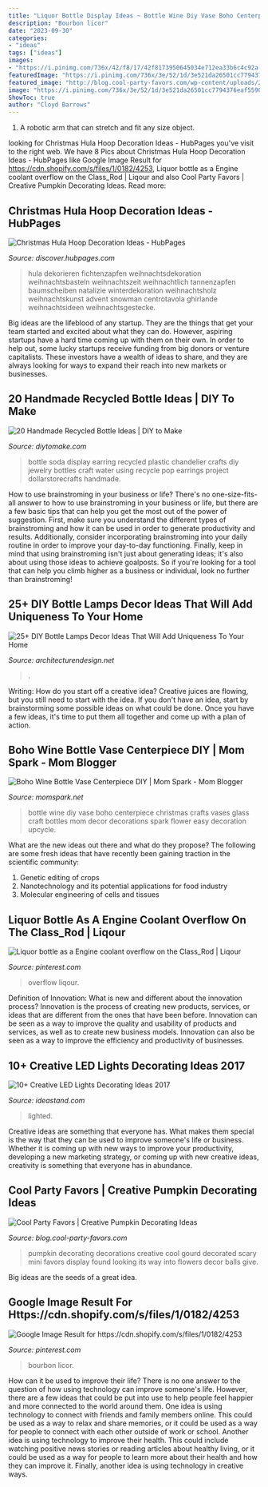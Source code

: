 ```yaml
---
title: "Liquor Bottle Display Ideas ~ Bottle Wine Diy Vase Boho Centerpiece Christmas Crafts Vases Glass Craft Bottles Mom Decor Decorations Spark Flower Easy Decoration Upcycle"
description: "Bourbon licor"
date: "2023-09-30"
categories:
- "ideas"
tags: ["ideas"]
images:
- "https://i.pinimg.com/736x/42/f8/17/42f8173950645034e712ea33b6c4c92a--liquor-bottles-overflow.jpg"
featuredImage: "https://i.pinimg.com/736x/3e/52/1d/3e521da26501cc7794376eaf5590866b.jpg"
featured_image: "http://blog.cool-party-favors.com/wp-content/uploads/2012/10/Pumpkin-Decorations.jpg"
image: "https://i.pinimg.com/736x/3e/52/1d/3e521da26501cc7794376eaf5590866b.jpg"
ShowToc: true
author: "Cloyd Barrows"
---
```



1. A robotic arm that can stretch and fit any size object.

	

		
looking for Christmas Hula Hoop Decoration Ideas - HubPages you've visit to the right web. We have 8 Pics about Christmas Hula Hoop Decoration Ideas - HubPages like Google Image Result for https://cdn.shopify.com/s/files/1/0182/4253, Liquor bottle as a Engine coolant overflow on the Class_Rod | Liqour and also Cool Party Favors | Creative Pumpkin Decorating Ideas. Read more:
		
    
## Christmas Hula Hoop Decoration Ideas - HubPages

<img loading=lazy src="https://images.saymedia-content.com/.image/c_limit%2Ccs_srgb%2Cfl_progressive%2Cq_auto:good%2Cw_700/MTgwNjE4NDY0MDkxMDU1MTky/christmas-hula-hoop-decoration-ideas.jpg" onerror="this.onerror=null;this.src='https://tse1.mm.bing.net/th?id=OIP.xnh6bK6MWYNMBUQvaD6mAQHaNK&amp;pid=15.1';" alt="Christmas Hula Hoop Decoration Ideas - HubPages">

_Source: discover.hubpages.com_

>hula dekorieren fichtenzapfen weihnachtsdekoration weihnachtsbasteln weihnachtszeit weihnachtlich tannenzapfen baumscheiben natalizie winterdekoration weihnachtsholz weihnachtskunst advent snowman centrotavola ghirlande weihnachtsideen weihnachtsgestecke. 

	

Big ideas are the lifeblood of any startup. They are the things that get your team started and excited about what they can do. However, aspiring startups have a hard time coming up with them on their own. In order to help out, some lucky startups receive funding from big donors or venture capitalists. These investors have a wealth of ideas to share, and they are always looking for ways to expand their reach into new markets or businesses.

    
## 20 Handmade Recycled Bottle Ideas | DIY To Make

<img loading=lazy src="http://www.diytomake.com/wp-content/uploads/2016/11/Amazing-Plastic-Soda-Bottle-Chandelier.jpg" onerror="this.onerror=null;this.src='https://tse2.mm.bing.net/th?id=OIP.8b76ezcOLxqmaV_JUcaFpQHaNu&amp;pid=15.1';" alt="20 Handmade Recycled Bottle Ideas | DIY to Make">

_Source: diytomake.com_

>bottle soda display earring recycled plastic chandelier crafts diy jewelry bottles craft water using recycle pop earrings project dollarstorecrafts handmade. 

	

How to use brainstroming in your business or life?
There's no one-size-fits-all answer to how to use brainstroming in your business or life, but there are a few basic tips that can help you get the most out of the power of suggestion. First, make sure you understand the different types of brainstroming and how it can be used in order to generate productivity and results. Additionally, consider incorporating brainstroming into your daily routine in order to improve your day-to-day functioning. Finally, keep in mind that using brainstroming isn't just about generating ideas; it's also about using those ideas to achieve goalposts. So if you're looking for a tool that can help you climb higher as a business or individual, look no further than brainstroming!

    
## 25+ DIY Bottle Lamps Decor Ideas That Will Add Uniqueness To Your Home

<img loading=lazy src="https://cdn.architecturendesign.net/wp-content/uploads/2015/11/AD-Creative-DIY-Bottle-Lamps-Decor-Ideas-23.jpg" onerror="this.onerror=null;this.src='https://tse4.mm.bing.net/th?id=OIP.FunJC6iXShrmWryDARzuWwHaJ3&amp;pid=15.1';" alt="25+ DIY Bottle Lamps Decor Ideas That Will Add Uniqueness To Your Home">

_Source: architecturendesign.net_

>. 

	

Writing: How do you start off a creative idea?
Creative juices are flowing, but you still need to start with the idea.  If you don't have an idea, start by brainstorming some possible ideas on what could be done. Once you have a few ideas, it's time to put them all together and come up with a plan of action.

    
## Boho Wine Bottle Vase Centerpiece DIY | Mom Spark - Mom Blogger

<img loading=lazy src="https://momspark.net/wp-content/uploads/2014/09/header-wine-bottle-vase-centerpiece-momspark.jpg" onerror="this.onerror=null;this.src='https://tse1.mm.bing.net/th?id=OIP.kouZcL0We2blwJARNXSctQHaKu&amp;pid=15.1';" alt="Boho Wine Bottle Vase Centerpiece DIY | Mom Spark - Mom Blogger">

_Source: momspark.net_

>bottle wine diy vase boho centerpiece christmas crafts vases glass craft bottles mom decor decorations spark flower easy decoration upcycle. 

	

What are the new ideas out there and what do they propose?
The following are some fresh ideas that have recently been gaining traction in the scientific community: 
1. Genetic editing of crops
2. Nanotechnology and its potential applications for food industry
3. Molecular engineering of cells and tissues 

    
## Liquor Bottle As A Engine Coolant Overflow On The Class_Rod | Liqour

<img loading=lazy src="https://i.pinimg.com/736x/42/f8/17/42f8173950645034e712ea33b6c4c92a--liquor-bottles-overflow.jpg" onerror="this.onerror=null;this.src='https://tse4.mm.bing.net/th?id=OIP.VeRpeXREQMdFqZF-sptSjAHaJ3&amp;pid=15.1';" alt="Liquor bottle as a Engine coolant overflow on the Class_Rod | Liqour">

_Source: pinterest.com_

>overflow liqour. 

	

Definition of Innovation: What is new and different about the innovation process?
Innovation is the process of creating new products, services, or ideas that are different from the ones that have been before. Innovation can be seen as a way to improve the quality and usability of products and services, as well as to create new business models. Innovation can also be seen as a way to improve the efficiency and productivity of businesses.

    
## 10+ Creative LED Lights Decorating Ideas 2017

<img loading=lazy src="https://ideastand.com/wp-content/uploads/2014/08/led-light-decorating/8-led-lighted-branches-decoration.jpg" onerror="this.onerror=null;this.src='https://tse1.mm.bing.net/th?id=OIP.PJRQEbxl_4ZxtWv_TcYagwHaLH&amp;pid=15.1';" alt="10+ Creative LED Lights Decorating Ideas 2017">

_Source: ideastand.com_

>lighted. 

	

Creative ideas are something that everyone has. What makes them special is the way that they can be used to improve someone's life or business. Whether it is coming up with new ways to improve your productivity, developing a new marketing strategy, or coming up with new creative ideas, creativity is something that everyone has in abundance.

    
## Cool Party Favors | Creative Pumpkin Decorating Ideas

<img loading=lazy src="http://blog.cool-party-favors.com/wp-content/uploads/2012/10/Pumpkin-Decorations.jpg" onerror="this.onerror=null;this.src='https://tse2.mm.bing.net/th?id=OIP.fdZbkGirYStsCq_OlhGP-QHaJ6&amp;pid=15.1';" alt="Cool Party Favors | Creative Pumpkin Decorating Ideas">

_Source: blog.cool-party-favors.com_

>pumpkin decorating decorations creative cool gourd decorated scary mini favors display found looking its way into flowers decor balls give. 

	

Big ideas are the seeds of a great idea.

    
## Google Image Result For Https://cdn.shopify.com/s/files/1/0182/4253

<img loading=lazy src="https://i.pinimg.com/736x/3e/52/1d/3e521da26501cc7794376eaf5590866b.jpg" onerror="this.onerror=null;this.src='https://tse2.mm.bing.net/th?id=OIP.Sz2G-vvauTqjciN1M-ssXwHaLU&amp;pid=15.1';" alt="Google Image Result for https://cdn.shopify.com/s/files/1/0182/4253">

_Source: pinterest.com_

>bourbon licor. 

	

How can it be used to improve their life?
There is no one answer to the question of how using technology can improve someone's life. However, there are a few ideas that could be put into use to help people feel happier and more connected to the world around them. One idea is using technology to connect with friends and family members online. This could be used as a way to relax and share memories, or it could be used as a way for people to connect with each other outside of work or school. Another idea is using technology to improve their health. This could include watching positive news stories or reading articles about healthy living, or it could be used as a way for people to learn more about their health and how they can improve it. Finally, another idea is using technology in creative ways.

